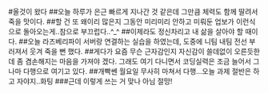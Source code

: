 #올것이 왔다
##오늘 하루가 은근 빠르게 지나간 것 같은데 그만큼 체력도 함께 딸려서 죽을 맛이다.
##할 건 또 왜이리 많은지 그동안 미리미리 안하고 미뤄둔 업보가 이런식으로 돌아오는게..참으로 부끄럽다..^_^
##이제라도 정신차리고 내 삶을 살아야 할 때이다.
##오늘 라즈베리파이 서버랑 연결하는 실습을 하였는데, 도중에 니팀 내팀 전선 부러져서 웃겨 죽을 뻔 했다.
##게다가 요즘 무슨 근자감인지 자신감이 쓸데없이 오른듯한데 좀 겸손해지는 마음을 가져야 겠다. 그래도 여기 다니면서 코딩실력은 조금 늘어서 그나마 다행으로 여기고 있다.
##개빡쎈 월요일 무사히 마쳐서 다행...오늘 과제 절반은 하고 자야지..화팅
###근데 이렇게 쓰는 거 맞나 아님 절망!